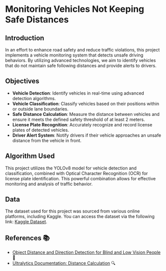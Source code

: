 # Monitoring Vehicles Not Keeping Safe Distances

## Introduction

In an effort to enhance road safety and reduce traffic violations, this project implements a vehicle monitoring system that detects unsafe driving behaviors. By utilizing advanced technologies, we aim to identify vehicles that do not maintain safe following distances and provide alerts to drivers.

## Objectives

- **Vehicle Detection**: Identify vehicles in real-time using advanced detection algorithms.
- **Vehicle Classification**: Classify vehicles based on their positions within or outside lane boundaries.
- **Safe Distance Calculation**: Measure the distance between vehicles and ensure it meets the defined safety threshold of at least 2 meters.
- **License Plate Recognition**: Accurately recognize and record license plates of detected vehicles.
- **Driver Alert System**: Notify drivers if their vehicle approaches an unsafe distance from the vehicle in front.

## Algorithm Used

This project utilizes the YOLOv8 model for vehicle detection and classification, combined with Optical Character Recognition (OCR) for license plate identification. This powerful combination allows for effective monitoring and analysis of traffic behavior.

## Data

The dataset used for this project was sourced from various online platforms, including Kaggle. You can access the dataset via the following link: [Kaggle Dataset](https://www.kaggle.com/datasets/pranayobla/lane-monitoring/suggestions?status=pending&yourSuggestions=true).

## References 📚

- [Object Distance and Direction Detection for Blind and Low Vision People](https://medium.com/@batuhansenerr/object-distance-direction-detection-for-blind-and-low-vision-people-c3f3fd83cbef) 🚗
- [Ultralytics Documentation: Distance Calculation](https://docs.ultralytics.com/guides/distance-calculation/) 🔍

